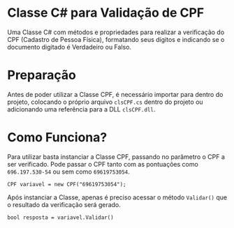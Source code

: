 # Classe C# para Validação de CPF
Uma Classe C# com métodos e propriedades para realizar a verificação do CPF (Cadastro de Pessoa Física), formatando seus dígitos e indicando se o documento digitado é Verdadeiro ou Falso.

# Preparação
Antes de poder utilizar a Classe CPF, é necessário importar para dentro do projeto, colocando o próprio arquivo `clsCPF.cs` dentro do projeto ou adicionando uma referência para a DLL `clsCPF.dll`.

# Como Funciona?
Para utilizar basta instanciar a Classe CPF, passando no parâmetro o CPF a ser verificado. Pode passar o CPF tanto com as pontuações como `696.197.530-54` ou sem como `69619753054`.

`CPF variavel = new CPF("69619753054");`

Após instanciar a Classe, apenas é preciso acessar o método `Validar()` que o resultado da verificação será gerado.

`bool resposta = variavel.Validar()`
